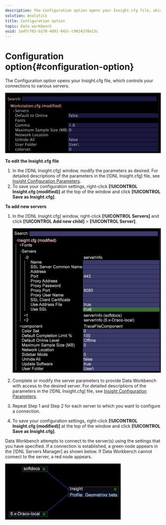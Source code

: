 ```yaml
---
description: The Configuration option opens your Insight.cfg file, which controls your connections to various servers.
solution: Analytics
title: Configuration option
topic: Data workbench
uuid: 1edfcf03-b278-4d81-942c-c9024378e13c
---
```


# Configuration option{#configuration-option}

The Configuration option opens your Insight.cfg file, which controls your connections to various servers.

 ![](assets/cfg_Workstation.png)

**To edit the Insight.cfg file**

1. In the [!DNL Insight.cfg] window, modify the parameters as desired. For detailed descriptions of the parameters in the [!DNL Insight.cfg] file, see [Insight Configuration Parameters](../../../home/c-get-started/c-insght-config-param.md#concept-14da97d0756348e885c08ca9e866074b). 
1. To save your configuration settings, right-click **[!UICONTROL Insight.cfg (modified)]** at the top of the window and click **[!UICONTROL Save as Insight.cfg]**.

**To add new servers**

1. In the [!DNL Insight.cfg] window, right-click **[!UICONTROL Servers]** and click **[!UICONTROL Add new child]** > **[!UICONTROL Server]**.

   ![](assets/cfg_Workstation_AddServer.png)

1. Complete or modify the server parameters to provide Data Workbench with access to the desired server. For detailed descriptions of the parameters in the [!DNL Insight.cfg] file, see [Insight Configuration Parameters](../../../home/c-get-started/c-insght-config-param.md#concept-14da97d0756348e885c08ca9e866074b). 
1. Repeat Step 1 and Step 2 for each server to which you want to configure a connection. 
1. To save your configuration settings, right-click **[!UICONTROL Insight.cfg (modified)]** at the top of the window and click **[!UICONTROL Save as Insight.cfg]**.

Data Workbench attempts to connect to the server(s) using the settings that you have specified. If a connection is established, a green node appears in the [!DNL Servers Manager] as shown below. If Data Workbench cannot connect to the server, a red node appears.

![](assets/vis_SysStat_RedGreenDots.png)

